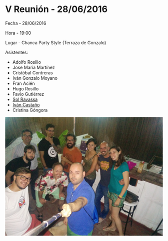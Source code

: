 # V Reunión - 28/06/2016

Fecha - 28/06/2016

Hora  - 19:00

Lugar - Chanca Party Style (Terraza de Gonzalo)

Asistentes:
* Adolfo Rosillo
* Jose María Martínez
* Cristóbal Contreras
* Iván Gonzalo Moyano
* Fran Acién
* Hugo Rosillo
* Favio Gutiérrez
* [Sol Ravassa](http://www.solravassa.es/)
* [Iván Castaño](http://www.semimate.com/)
* Cristina Góngora

![Asistentes de la V Reunión](10_5Reunion.jpg)
